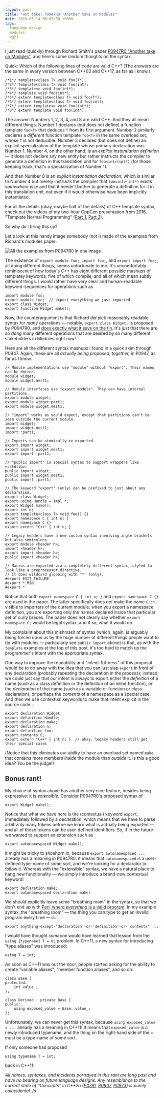 ```yaml
---
layout: post
title: 'Hot take: P0947R0 "Another take on Modules"'
date: 2018-03-14 00:02:00 +0000
tags:
  language-design
  modules
  wg21
---
```


I just read (quickly) through Richard Smith's paper
[P0947R0 "Another take on Modules"](http://www.open-std.org/jtc1/sc22/wg21/docs/papers/2018/p0947r0.html),
and here's some random thoughts on the syntax.

Quick: Which of the following lines of code are valid C++? (The answers are the same in every version
between C++03 and C++17, as far as I know.)

    /*1*/ template<class T> void foo(T*);
    /*2*/ template<class T> void foo(int);
    /*3*/ template<> void foo(int*);
    /*4*/ template void foo(int*);
    /*5*/ extern template<class T> void foo(T*);
    /*6*/ extern template<class T> void foo(int);
    /*7*/ extern template<> void foo(int*);
    /*8*/ extern template void foo(int*);

The answer: Numbers 1, 2, 3, 4, and 8 are valid C++. And they all mean different things.
Number 1 declares (but does not define) a function template `foo<T>` that deduces `T` from its
first argument. Number 2 similarly declares a _different_ function template `foo<T>` in the
same overload set, whose `T` is not deducible. Number 3 declares (but does not define) an
explicit specialization of the template whose primary declaration was Number 1. Number 4,
on the other hand, is an _explicit instantiation definition_ — it does not declare any new
entity but rather instructs the compiler to generate a definition in this translation unit
for `foo<int>(int*)` (for those keeping track, that's a specialization of Number 1).

And then Number 8 is an _explicit instantiation declaration_, which is similar to Number 4
but merely instructs the compiler that `foo<int>(int*)` exists _somewhere else_ and that it
needn't bother to generate a definition for it in this translation unit, not even if it would
otherwise have been implicitly instantiated.

For all the details (okay, maybe half of the details) of C++ template syntax, check out
the videos of my two-hour CppCon presentation from 2016, "Template Normal Programming"
([Part 1](https://www.youtube.com/watch?v=vwrXHznaYLA), [Part 2](https://www.youtube.com/watch?v=VIz6xBvwYd8)).

So why do I bring this up?

Let's look at this handy image somebody (not I) made of the examples from Richard's modules paper:

![All the examples from P0947R0 in one image](https://i.imgur.com/tZ1G47w.png)

The existence of `export module foo;`, `import foo;`, and `export import foo;`, all doing different
things, seems unfortunate to me. It's uncomfortably reminiscent of how today's C++ has eight different
possible mashups of templatey keywords, five of which compile, and all of which mean subtly different things.
I would rather have very clear and human-readable keyword-sequences for operations such as

    import module foo;
    export module foo;  // export everything we just imported
    export class Widget;
    export function Widget make();

Now, the counterargument is that Richard *did* pick reasonably readable syntax for *many* operations
— notably, `export class Widget;` is proposed by P0947R0, and [does exactly what it says on the tin](https://en.wikipedia.org/wiki/Does_exactly_what_it_says_on_the_tin).
It's just that there are *so dang many* different operations that are desired by so many different
stakeholders in Modules right now!

Here are all the different syntax mashups I found in a quick skim through P0947. Again, these are
all *actually being proposed, together,* in P0947, as far as I know.

    // Module implementations use "module" without "export". Their names can be dotted.
    module widget;
    module widget.nest1;

    // Module interfaces use "export module". They can have internal partitions.
    export module widget;
    export module widget:part1;
    export module widget.nest1;

    // "import" works as you'd expect, except that partitions can't be seen outside the current module.
    import widget;
    import widget.nest1;
    import :part1;

    // Imports can be atomically re-exported.
    export import widget;
    export import widget.nest1;
    export import :part1;

    // "public import" is special syntax to support wrappers like <cstdlib>.
    public import widget;
    public import widget.nest1;
    public import :part1;

    // The keyword "export" (only) can be prefixed to just about any declaration.
    export class Widget;
    export using Handle = Impl *;
    export Widget make();
    export int n;
    export template<class T> void foo() {}
    export namespace C { int n; }
    export namespace C {}
    export extern "C++" { int n; }

    // Legacy headers have a new custom syntax involving angle brackets but also semicolons.
    export module <header.h>;
    import <header.h>;
    export import <header.h>;
    public import <header.h>;

    // Macros are exported via a completely different syntax, styled to look like a preprocessor directive.
    // It does wildcard globbing with '*' (only).
    #export EXIT_FAILURE
    #export *_MIN
    #export *

Notice that both `export namespace C { int n; }` and `export namespace C {}` are used in the paper.
The latter specifically does *not* make the name `C::n` visible to importers of the current module;
when you export a namespace definition, you are exporting only the names declared inside that particular
set of curly braces. The paper does not clearly say whether `export namespace C;` would be legal syntax,
and if so, what it would do.
  
My complaint about this mishmash of syntax (which, again, is arguably being forced upon us by the
huge number of different things people want to do with modules — particularly see `public import`
above) is that, as with the `template` examples at the top of this post, it's too hard to match up
the programmer's intent with the appropriate syntax.

One way to improve the readability and "intent-ful-ness" of this proposal would be to do away with
the idea that you can just slap `export` in front of any declaration (probably repeating the declaration
in the process); instead, we could just say that our intent is always to export either the
*definition* of a name (such as a class definition or the definition of an inline function),
or the *declaration* of that name (such as a variable or function or class declaration),
or perhaps the *contents* of a namespace as a special case. And then we use contextual keywords
to make that intent explicit in the source code...

    export declaration Widget;
    export definition Handle;
    export declaration make;
    export declaration n;
    export definition foo;
    export contents C;
    export extern "C++" { int n; }  // okay, legacy headers still get their special cases

(Notice that this eliminates our ability to have an overload set named `make` that contains more members
*inside* the module than *outside* it. Is this a good idea? You be the judge!)

## Bonus rant!

My choice of syntax above has another very nice feature, besides being expressive: it is *extensible.*
Consider P0947R0's proposed syntax of

    export Widget make();

Notice that what we have here is the (contextual) keyword `export`, immediately followed by a declaration,
which means that we have to parse arbitrarily many tokens before we learn what is actually being exported
— and all of those tokens can be user-defined identifiers. So, if in the future we wanted to support
an extension such as

    export autonamespaced Widget make();

it might be tricky to shoehorn in, because `export autonamespaced ...` already *has* a meaning in P0947R0:
it means that `autonamespaced` is a user-defined type-name of some sort, and we're looking for a declarator
to follow it. Whereas with the "extensible" syntax, we have a natural place to hang new functionality —
we simply introduce a brand-new contextual keyword!

    export declaration make;
    export autonamespaced declaration make;

We should explicitly leave some "breathing room" in the syntax, so that we don't end up with
[Perl, where *everything* is a valid program](https://stackoverflow.com/questions/11695110/why-is-this-program-valid-i-was-trying-to-create-a-syntax-error).
In my example syntax, the "breathing room" — the thing you can type to get an invalid program every time —
is:

    export anything-except-'declaration'-or-'definition'-or-'contents' ...

I would have thought *someone* would have learned that lesson from the `using [typename] T = U;` problem.
In C++11, a new syntax for introducing "type aliases" was introduced:

    using T = int;

As soon as C++11 was out the door, people started asking for the ability to create "variable aliases",
"member function aliases", and so on:

    class Base {
    protected:
        int value_;
    };

    class Derived : private Base {
    public:
        using exposed_value = Base::value_;
    };

Unfortunately, we can never get this syntax, because `using exposed_value = ...` already has a meaning
in C++11! It means that `exposed_value` is a newly introduced typename, and the thing on the right-hand side
of the `=` must be a type-name of some sort.

If only someone had proposed

    using typename T = int;

back in C++11!

_All names, syntaxes, and incidents portrayed in this rant are long past and have no bearing on
future language designs.
Any resemblance to the current state of "Concepts" in C++2a ([P0791](http://www.open-std.org/jtc1/sc22/wg21/docs/papers/2017/p0791r0.pdf),
[P0807](http://www.open-std.org/jtc1/sc22/wg21/docs/papers/2017/p0807r0.html),
[P0873](http://www.open-std.org/jtc1/sc22/wg21/docs/papers/2017/p0873r0.html))
is purely coincidental._ /s
